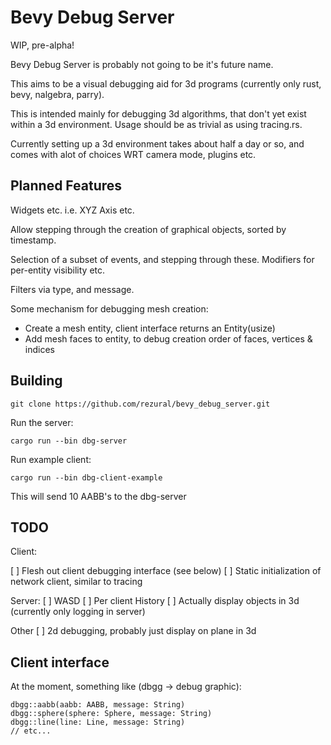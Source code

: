 # Bevy Debug Server

WIP, pre-alpha!

Bevy Debug Server is probably not going to be it's future name.

This aims to be a visual debugging aid for 3d programs (currently only rust, bevy, nalgebra, parry). 

This is intended mainly for debugging 3d algorithms, that don't yet exist within a 3d environment. Usage should be as trivial as using tracing.rs.

Currently setting up a 3d environment takes about half a day or so, and comes with alot of choices WRT camera mode, plugins etc.

## Planned Features

Widgets etc. i.e. XYZ Axis etc.

Allow stepping through the creation of graphical objects, sorted by timestamp.

Selection of a subset of events, and stepping through these. Modifiers for per-entity visibility etc. 

Filters via type, and message.

Some mechanism for debugging mesh creation:
 * Create a mesh entity, client interface returns an Entity(usize)
 * Add mesh faces to entity, to debug creation order of faces, vertices & indices

## Building

```
git clone https://github.com/rezural/bevy_debug_server.git
```

Run the server: 

```
cargo run --bin dbg-server
```

Run example client: 

```
cargo run --bin dbg-client-example
```

This will send 10 AABB's to the dbg-server

## TODO

Client: 

[ ] Flesh out client debugging interface (see below)
[ ] Static initialization of network client, similar to tracing

Server:
[ ] WASD
[ ] Per client History
[ ] Actually display objects in 3d (currently only logging in server)

Other
[ ] 2d debugging, probably just display on plane in 3d

## Client interface

At the moment, something like (dbgg -> debug graphic):

```
dbgg::aabb(aabb: AABB, message: String)
dbgg::sphere(sphere: Sphere, message: String)
dbgg::line(line: Line, message: String)
// etc...
```
